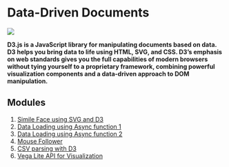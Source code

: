 # Data-Driven Documents

![](https://miro.medium.com/max/3780/1*dATCSWDXV4Xoh4i2BpoowQ.png)
**<p>D3.js is a JavaScript library for manipulating documents based on data. D3 helps you bring data to life using HTML, SVG, and CSS. D3’s emphasis on web standards gives you the full capabilities of modern browsers without tying yourself to a proprietary framework, combining powerful visualization components and a data-driven approach to DOM manipulation.</p>**

## Modules

1. [Simile Face using SVG and D3](https://github.com/gunjanmimo/d3-visualization/blob/main/src/simle.js)
2. [Data Loading using Async function 1](https://github.com/gunjanmimo/d3-visualization/tree/main/src/dataloading)
3. [Data Loading using Async function 2](https://github.com/gunjanmimo/d3-visualization/tree/main/src/dataload)
4. [Mouse Follower](https://github.com/gunjanmimo/d3-visualization/tree/main/src/mouseFollower)
5. [CSV parsing with D3](https://github.com/gunjanmimo/d3-visualization/tree/main/src/csvParser)
6. [Vega Lite API for Visualization](https://github.com/gunjanmimo/d3-visualization/tree/main/src/vegaLite)
